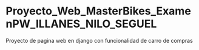 # Proyecto_Web_MasterBikes_ExamenPW_ILLANES_NILO_SEGUEL
Proyecto de pagina web en django con funcionalidad de carro de compras
